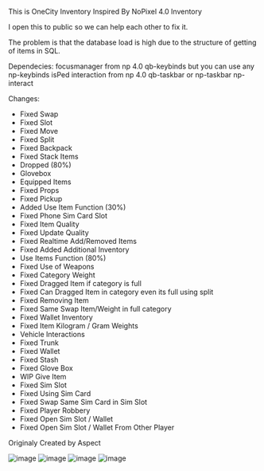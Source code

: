 This is OneCity Inventory Inspired By NoPixel 4.0 Inventory

I open this to public so we can help each other to fix it.

The problem is that the database load is high due to the structure of getting of items in SQL.

Dependecies:
focusmanager from np 4.0
qb-keybinds but you can use any np-keybinds
isPed
interaction from np 4.0
qb-taskbar or np-taskbar
np-interact


Changes:
- Fixed Swap
- Fixed Slot
- Fixed Move
- Fixed Split
- Fixed Backpack
- Fixed Stack Items
- Dropped (80%)
- Glovebox
- Equipped Items
- Fixed Props
- Fixed Pickup
- Added Use Item Function (30%)
- Fixed Phone Sim Card Slot
- Fixed Item Quality
- Fixed Update Quality
- Fixed Realtime Add/Removed Items
- Fixed Added Additional Inventory
- Use Items Function (80%)
- Fixed Use of Weapons
- Fixed Category Weight
- Fixed Dragged Item if category is full
- Fixed Can Dragged Item in category even its full using split
- Fixed Removing Item
- Fixed Same Swap Item/Weight in full category
- Fixed Wallet Inventory
- Fixed Item Kilogram / Gram Weights
- Vehicle Interactions
- Fixed Trunk
- Fixed Wallet
- Fixed Stash
- Fixed Glove Box
- WIP Give Item
- Fixed Sim Slot
- Fixed Using Sim Card
- Fixed Swap Same Sim Card in Sim Slot
- Fixed Player Robbery
- Fixed Open Sim Slot / Wallet
- Fixed Open Sim Slot / Wallet From Other Player

Originaly Created by Aspect

![image](https://github.com/whitewingz2017/oc-inventory/assets/33622236/f746d977-f7d4-4637-bbb1-ad1d239ff9bc)
![image](https://github.com/whitewingz2017/oc-inventory/assets/33622236/d60269a0-9c78-4a83-b4d5-b9edbc872555)
![image](https://github.com/whitewingz2017/oc-inventory/assets/33622236/762883cb-7b7f-47e5-aab6-b3f8ce0a95ba)
![image](https://github.com/whitewingz2017/oc-inventory/assets/33622236/98a009bd-a23d-47d9-bc16-252ce76317e1)
